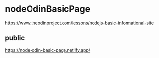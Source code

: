 # nodeOdinBasicPage
https://www.theodinproject.com/lessons/nodejs-basic-informational-site

## public
https://node-odin-basic-page.netlify.app/
